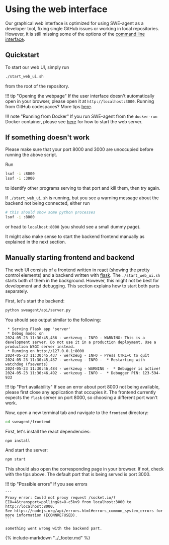 # Using the web interface

Our graphical web interface is optimized for using SWE-agent as a developer tool, fixing single GitHub issues or working in local repositories.
However, it is still missing some of the options of the [command line interface](cl_tutorial.md).

## Quickstart

To start our web UI, simply run

```bash
./start_web_ui.sh
```

from the root of the repository.

!!! tip "Opening the webpage"
    If the user interface doesn't automatically open in your browser, please open it at `http://localhost:3000`.
    Running from GitHub codespaces? More tips [here](../installation/codespaces.md#running-the-web-ui).

!!! note "Running from Docker"
    If you run SWE-agent from the `docker-run` Docker container, please see [here](../installation/docker.md)
    for how to start the web server.

## If something doesn't work <a name="web-ui-debug"></a>

Please make sure that your port 8000 and 3000 are unoccupied before running the above script.

Run

```bash
lsof -i :8000
lsof -i :3000
```

to identify other programs serving to that port and kill them, then try again.

If `./start_web_ui.sh` is running, but you see a warning message about the backend not being connected, either run

```bash
# this should show some python processes
lsof -i :8000
```

or head to `localhost:8000` (you should see a small dummy page).

It might also make sense to start the backend frontend manually as explained in the next section.

## Manually starting frontend and backend <a name="manual-web-ui"></a>

The web UI consists of a frontend written in [react][] (showing the pretty control elements) and a backend written with [flask][].
The `./start_web_ui.sh` starts both of them in the background.
However, this might not be best for development and debugging.
This section explains how to start both parts separately.

[react]: https://react.dev/
[flask]: https://flask.palletsprojects.com/

First, let's start the backend:

```bash
python sweagent/api/server.py
```

You should see output similar to the following:

```
 * Serving Flask app 'server'
 * Debug mode: on
2024-05-23 11:30:45,436 - werkzeug - INFO - WARNING: This is a development server. Do not use it in a production deployment. Use a production WSGI server instead.
 * Running on http://127.0.0.1:8000
2024-05-23 11:30:45,437 - werkzeug - INFO - Press CTRL+C to quit
2024-05-23 11:30:45,437 - werkzeug - INFO -  * Restarting with watchdog (fsevents)
2024-05-23 11:30:46,484 - werkzeug - WARNING -  * Debugger is active!
2024-05-23 11:30:46,492 - werkzeug - INFO -  * Debugger PIN: 123-594-933
```

!!! tip "Port availability"
    If see an error about port 8000 not being available,
    please first close any application that occupies it.
    The frontend currently expects the `flask` server on port 8000, so choosing
    a different port won't work.

Now, open a new terminal tab and navigate to the `frontend` directory:

```bash
cd sweagent/frontend
```

First, let's install the react dependencies:

```bash
npm install
```

And start the server:

```bash
npm start
```

This should also open the corresponding page in your browser.
If not, check with the tips above.
The default port that is being served is port 3000.

!!! tip "Possible errors"
    If you see errors

    ```
    Proxy error: Could not proxy request /socket.io/?EIO=4&transport=polling&t=O-c5kv9 from localhost:3000 to http://localhost:8000.
    See https://nodejs.org/api/errors.html#errors_common_system_errors for more information (ECONNREFUSED).
    ```

    something went wrong with the backend part.

{% include-markdown "../_footer.md" %}